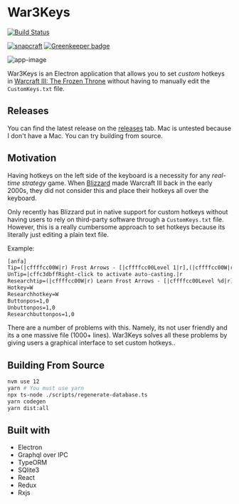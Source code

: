 # War3Keys

[![Build Status](https://travis-ci.com/drdgvhbh/War3Keys.svg?branch=master)](https://travis-ci.com/drdgvhbh/War3Keys)

[![snapcraft](https://file.globalupload.io/6QPqD5pi9x.png)](https://snapcraft.io/war3keys) [![Greenkeeper badge](https://badges.greenkeeper.io/drdgvhbh/War3Keys.svg)](https://greenkeeper.io/)

![app-image](https://i.imgur.com/kxhULWb.jpg)

War3Keys is an Electron application that allows you to set *custom* hotkeys in [Warcraft III: The Frozen Throne](https://en.wikipedia.org/wiki/Warcraft_III:_The_Frozen_Throne) without having to manually edit the `CustomKeys.txt` file.

## Releases

You can find the latest release on the [releases](https://github.com/drdgvhbh/War3Keys/releases) tab. Mac is untested because I don't have a Mac. You can try building from source.

## Motivation

Having hotkeys on the left side of the keyboard is a necessity for any *real-time strategy* game. When [Blizzard](https://en.wikipedia.org/wiki/Blizzard_Entertainment) made Warcraft III back in the early 2000s, they did not consider this and place their hotkeys all over the keyboard.

Only recently has Blizzard put in native support for custom hotkeys without having users to rely on third-party software through a `CustomKeys.txt` file. However, this is a really cumbersome approach to set hotkeys because its literally just editing a plain text file.

Example:

```txt
[anfa]
Tip=(|cffffcc00W|r) Frost Arrows - [|cffffcc00Level 1|r],(|cffffcc00W|r) Frost Arrows - [|cffffcc00Level 2|r],(|cffffcc00W|r) Frost Arrows - [|cffffcc00Level 3|r]
UnTip=|cffc3dbffRight-click to activate auto-casting.|r
Researchtip=(|cffffcc00W|r) Learn Frost Arrows - [|cffffcc00Level %d|r]
Hotkey=W
Researchhotkey=W
Buttonpos=1,0
Unbuttonpos=1,0
Researchbuttonpos=1,0
```

There are a number of problems with this. Namely, its not user friendly and its a one massive file (1000+ lines). War3Keys solves all these problems by giving users a graphical interface to set custom hotkeys..

## Building From Source

```sh
nvm use 12
yarn # You must use yarn
npx ts-node ./scripts/regenerate-database.ts
yarn codegen
yarn dist:all
```

## Built with

* Electron
* Graphql over IPC
* TypeORM
* SQlite3
* React
* Redux
* Rxjs
